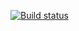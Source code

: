 [![Build status](https://ci.appveyor.com/api/projects/status/g2rinqke64e2uukj?svg=true)](https://ci.appveyor.com/project/zvasileva/regexp)
